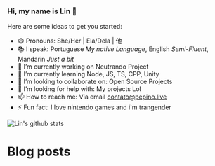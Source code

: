 ### Hi, my name is Lin 👋

Here are some ideas to get you started:
- 😄 Pronouns: She/Her | Ela/Dela | 他 
- 📚 I speak: Portuguese *My native Language*, English *Semi-Fluent*, Mandarin *Just a bit*
- 🔭 I’m currently working on Neutrando Project
- 🌱 I’m currently learning Node, JS, TS, CPP, Unity
- 👯 I’m looking to collaborate on: Open Source Projects
- 🤔 I’m looking for help with: My projects Lol 
- 📫 How to reach me: Via email [contato@pepino.live](mailto:contato@pepino.live)
- ⚡ Fun fact: I love nintendo games and i`m trangender

![Lin's github stats](https://github-readme-stats.vercel.app/api?username=fnxln&show_icons=true&theme=synthwave)
# Blog posts
<!-- BLOG-POST-LIST:START -->
<!-- BLOG-POST-LIST:END -->
